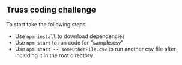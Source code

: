 ## Truss coding challenge

To start take the following steps:

- Use `npm install` to download dependencies
- Use `npm start` to run code for "sample.csv"
- Use `npm start -- someOtherFile.csv` to run another csv file after including it in the root directory
